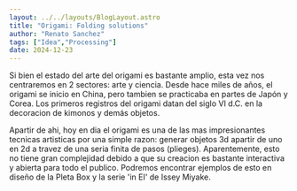 ```yaml
---
layout: ../../layouts/BlogLayout.astro
title: "Origami: Folding solutions"
author: "Renato Sanchez"
tags: ["Idea","Processing"]
date: 2024-12-23
---
```

Si bien el estado del arte del origami es bastante amplio, esta vez nos centraremos en 2 sectores: arte y ciencia.
Desde hace miles de años, el origami se inicio en China, pero tambien se practicaba en partes de Japón y Corea. Los primeros registros del origami datan del siglo VI d.C. en la decoracion de kimonos y demás objetos. 

Apartir de ahi, hoy en dia el origami es una de las mas impresionantes tecnicas artisticas por una simple razon: generar objetos 3d apartir de uno en 2d a travez de una seria finita de pasos (plieges). Aparentemente, esto no tiene gran complejidad debido a que su creacion es bastante interactiva y abierta para todo el publico. Podremos encontrar ejemplos de esto en diseño de la Pleta Box y la serie 'in EI' de Issey Miyake.

